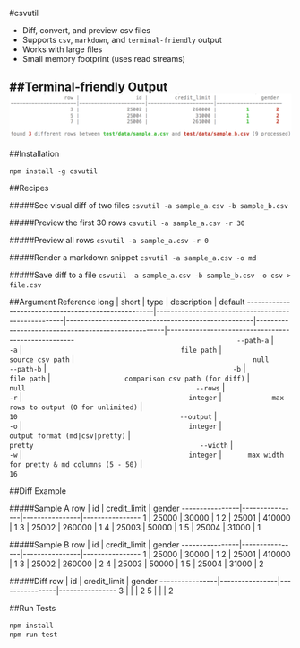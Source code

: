 #csvutil
- Diff, convert, and preview csv files
- Supports `csv`, `markdown`, and `terminal-friendly` output
- Works with large files
- Small memory footprint (uses read streams)

##Terminal-friendly Output
![screenshot](https://github.com/aaron9000/csvutil/blob/master/assets/screenshot.png)
--


##Installation
```
npm install -g csvutil
```


##Recipes

#####See visual diff of two files
```csvutil -a sample_a.csv -b sample_b.csv```

#####Preview the first 30 rows
```csvutil -a sample_a.csv -r 30```

#####Preview all rows
```csvutil -a sample_a.csv -r 0```

#####Render a markdown snippet
```csvutil -a sample_a.csv -o md```

#####Save diff to a file
```csvutil -a sample_a.csv -b sample_b.csv -o csv > file.csv```


##Argument Reference
                                               long |                                              short |                                               type |                                        description |                                            default
----------------------------------------------------|----------------------------------------------------|----------------------------------------------------|----------------------------------------------------|----------------------------------------------------
 `                                        --path-a` | `                                              -a` | `                                       file path` | `                                 source csv path` | `                                            null`
 `                                        --path-b` | `                                              -b` | `                                       file path` | `                  comparison csv path (for diff)` | `                                            null`
 `                                          --rows` | `                                              -r` | `                                         integer` | `            max rows to output (0 for unlimited)` | `                                              10`
 `                                        --output` | `                                              -o` | `                                         integer` | `                   output format (md|csv|pretty)` | `                                          pretty`
 `                                         --width` | `                                              -w` | `                                         integer` | `      max width for pretty & md columns (5 - 50)` | `                                              16`



##Diff Example

#####Sample A
            row |             id |   credit_limit |         gender
----------------|----------------|----------------|----------------
              1 |          25000 |          30000 |              1
              2 |          25001 |         410000 |              1
              3 |          25002 |         260000 |              1
              4 |          25003 |          50000 |              1
              5 |          25004 |          31000 |              1

#####Sample B
            row |             id |   credit_limit |         gender
----------------|----------------|----------------|----------------
              1 |          25000 |          30000 |              1
              2 |          25001 |         410000 |              1
              3 |          25002 |         260000 |              2
              4 |          25003 |          50000 |              1
              5 |          25004 |          31000 |              2

#####Diff
            row |             id |   credit_limit |         gender
----------------|----------------|----------------|----------------
              3 |                |                |              2
              5 |                |                |              2



##Run Tests
```
npm install
npm run test
```
